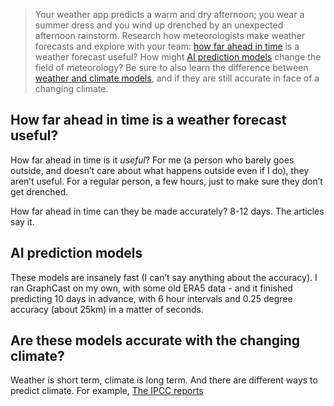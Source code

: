 > Your weather app predicts a warm and dry afternoon; you wear a summer dress and you wind up drenched by an unexpected afternoon rainstorm. Research how meteorologists make weather forecasts and explore with your team: [how far ahead in time](https://www.washingtonpost.com/weather/2019/11/07/science-says-specific-weather-forecasts-cant-be-made-more-than-ten-days-advance/) is a weather forecast useful? How might [AI prediction models](https://www.theguardian.com/science/2024/dec/04/google-deepmind-predicts-weather-more-accurately-than-leading-system) change the field of meteorology? Be sure to also learn the difference between [weather and climate models](https://theconversation.com/whats-the-difference-between-climate-and-weather-models-it-all-comes-down-to-chaos-244914), and if they are still accurate in face of a changing climate.

## How far ahead in time is a weather forecast useful?

How far ahead in time is it *useful*? For me (a person who barely goes outside, and doesn’t care about what happens outside even if I do), they aren’t useful. For a regular person, a few hours, just to make sure they don’t get drenched.

How far ahead in time can they be made accurately? 8-12 days. The articles say it.

## AI prediction models

These models are insanely fast (I can’t say anything about the accuracy). I ran GraphCast on my own, with some old ERA5 data - and it finished predicting 10 days in advance, with 6 hour intervals and 0.25 degree accuracy (about 25km) in a matter of seconds.

## Are these models accurate with the changing climate?

Weather is short term, climate is long term. And there are different ways to predict climate. For example, [The IPCC reports](https://www.ipcc.ch/reports/) 